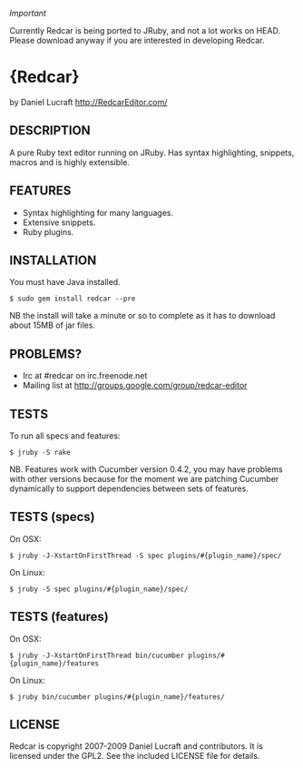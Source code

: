 
*Important*

Currently Redcar is being ported to JRuby, and not a lot works on HEAD. Please download anyway if you 
are interested in developing Redcar.

{Redcar}
========

by Daniel Lucraft
http://RedcarEditor.com/

## DESCRIPTION

A pure Ruby text editor running on JRuby. Has syntax highlighting,
snippets, macros and is highly extensible.

## FEATURES

* Syntax highlighting for many languages.
* Extensive snippets.
* Ruby plugins.

## INSTALLATION

You must have Java installed. 

    $ sudo gem install redcar --pre
    
NB the install will take a minute or so to complete as it has to download about
15MB of jar files.

## PROBLEMS?

* Irc at #redcar on irc.freenode.net
* Mailing list at http://groups.google.com/group/redcar-editor

## TESTS

To run all specs and features:

    $ jruby -S rake

NB. Features work with Cucumber version 0.4.2, you may have problems with other versions because for the moment we are patching Cucumber dynamically to support dependencies between sets of features.

## TESTS (specs)

On OSX:

    $ jruby -J-XstartOnFirstThread -S spec plugins/#{plugin_name}/spec/

On Linux:

    $ jruby -S spec plugins/#{plugin_name}/spec/

  
## TESTS (features)

On OSX:

    $ jruby -J-XstartOnFirstThread bin/cucumber plugins/#{plugin_name}/features

On Linux:

    $ jruby bin/cucumber plugins/#{plugin_name}/features/

## LICENSE

Redcar is copyright 2007-2009 Daniel Lucraft and contributors. 
It is licensed under the GPL2. See the included LICENSE file for details.

